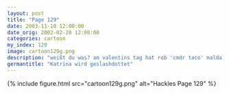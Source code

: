 ```yaml
---
layout: post
title: "Page 129"
date: 2003-11-10 12:00:00
date_orig: 2002-02-20 12:00:00
categories: cartoon
my_index: 129
image: cartoon129g.png
description: "weißt du was? am valentins tag hat rob 'cmdr taco' malda seine freundin zu einem date eingeladen und sie hat ja gesagt ich wette dass ist die richtige art von romantik der eine high-tech frau wie katarina nicht widerstehen kann Hey Katarin, hast du schon die slashdot news heute morgen gesehen Katrina Preston"
germantitle: "Katrina wird geslashdottet"
---
```


{% include figure.html src="cartoon129g.png" alt="Hackles Page 129"  %}

